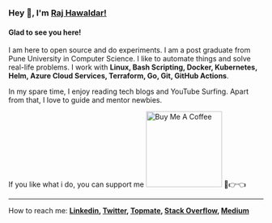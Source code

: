 ### Hey 👋, I'm [Raj Hawaldar!](https://github.com/rajhawaldar/)


#### Glad to see you here! 
I am here to open source and do experiments. I am a post graduate from Pune University in Computer Science.  I like to automate things and solve real-life problems.
I work with **Linux, Bash Scripting, Docker, Kubernetes, Helm, Azure Cloud Services, Terraform, Go, Git, GitHub Actions**. 

In my spare time, I enjoy reading tech blogs and YouTube Surfing. Apart from that, I love to guide and mentor newbies.

If you like what i do, you can support me  <a href="https://www.buymeacoffee.com/rajhawaldar" target="_blank"><img src="https://cdn.buymeacoffee.com/buttons/v2/default-red.png" alt="Buy Me A Coffee" width="150" ></a>  🥺👉👈
<hr>

How to reach me: **[Linkedin](https://www.linkedin.com/in/rajhawaldar/), [Twitter](https://twitter.com/HawaldarRaj), [Topmate](https://topmate.io/rajhawaldar), [Stack Overflow](https://stackoverflow.com/users/8898011/raj-hawaldar), [Medium](https://medium.com/@rajhawaldar)**
